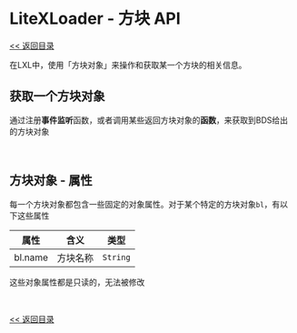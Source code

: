 # LiteXLoader - 方块 API

[<< 返回目录](README.md)

在LXL中，使用「方块对象」来操作和获取某一个方块的相关信息。

## 获取一个方块对象

通过注册**事件监听**函数，或者调用某些返回方块对象的**函数**，来获取到BDS给出的方块对象  

<br>


## 方块对象 - 属性

每一个方块对象都包含一些固定的对象属性。对于某个特定的方块对象`bl`，有以下这些属性

| 属性    | 含义     | 类型     |
| ------- | -------- | -------- |
| bl.name | 方块名称 | `String` |

这些对象属性都是只读的，无法被修改

<br>

[<< 返回目录](README.md)